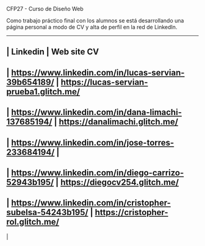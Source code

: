 CFP27 - Curso de Diseño Web

Como trabajo práctico final con los alumnos se está desarrollando una página personal a modo de CV y alta de perfil en la red de  LinkedIn.


---------------------------------------------------------------------------------------------------------
|                  Linkedin	                                  |     Web site CV
---------------------------------------------------------------------------------------------------------
|  https://www.linkedin.com/in/lucas-servian-39b654189/ 	    |  https://lucas-servian-prueba1.glitch.me/
---------------------------------------------------------------------------------------------------------
|  https://www.linkedin.com/in/dana-limachi-137685194/	      |  https://danalimachi.glitch.me/
---------------------------------------------------------------------------------------------------------
|  https://www.linkedin.com/in/jose-torres-233684194/	        |
---------------------------------------------------------------------------------------------------------
|  https://www.linkedin.com/in/diego-carrizo-52943b195/	      |  https://diegocv254.glitch.me/
---------------------------------------------------------------------------------------------------------
|  https://www.linkedin.com/in/cristopher-subelsa-54243b195/	|  https://cristopher-rol.glitch.me/
---------------------------------------------------------------------------------------------------------
|
